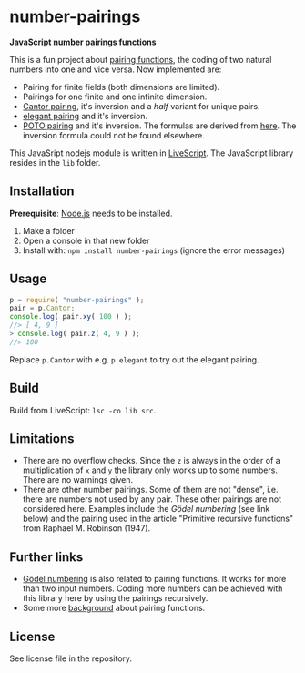 # number-pairings

**JavaScript number pairings functions**

This is a fun project about [pairing functions](https://en.wikipedia.org/wiki/Pairing_function), the coding of two natural numbers into one and vice versa. Now implemented are:

- Pairing for finite fields (both dimensions are limited).
- Pairings for one finite and one infinite dimension.
- [Cantor pairing](https://en.wikipedia.org/wiki/Pairing_function), it's inversion and a *half* variant for unique pairs.
- [elegant pairing](szudzik.com/ElegantPairing.pdf) and it's inversion.
- [POTO pairing](https://ch.mathworks.com/matlabcentral/fileexchange/44253-three-different-bijections-or-pairing-functions-between-n-and-n%5E2--including-cantor-polynomials-) and it's inversion. The formulas are derived from [here](http://www.cs.umb.edu/~marc/cs620/theo10-06.pdf). The inversion formula could not be found elsewhere.

This JavaSript nodejs module is written in [LiveScript](http://livescript.net/). The JavaScript library resides in the `lib` folder.

## Installation

**Prerequisite**: [Node.js](https://nodejs.org/en/) needs to be installed.

1. Make a folder
2. Open a console in that new folder
3. Install with: `npm install number-pairings` (ignore the error messages)

## Usage

```javascript
p = require( "number-pairings" );
pair = p.Cantor;
console.log( pair.xy( 100 ) );
//> [ 4, 9 ]
> console.log( pair.z( 4, 9 ) );
//> 100
```

Replace `p.Cantor` with e.g. `p.elegant` to try out the elegant pairing.

## Build
Build from LiveScript: `lsc -co lib src`.

## Limitations

- There are no overflow checks. Since the `z` is always in the order of a multiplication of `x` and `y` the library only works up to some numbers. There are no warnings given.
- There are other number pairings. Some of them are not "dense", i.e. there are numbers not used by any pair. These other pairings are not considered here. Examples include the *Gödel numbering* (see link below) and the pairing used in the article "Primitive recursive functions" from Raphael M. Robinson (1947).

## Further links

- [Gödel numbering](https://en.wikipedia.org/wiki/G%C3%B6del_numbering) is also related to pairing functions. It works for more than two input numbers. Coding more numbers can be achieved with this library here by using the pairings recursively.
- Some more [background](http://www.cs.upc.edu/~alvarez/calculabilitat/enumerabilitat.pdf) about pairing functions.

## License

See license file in the repository.
